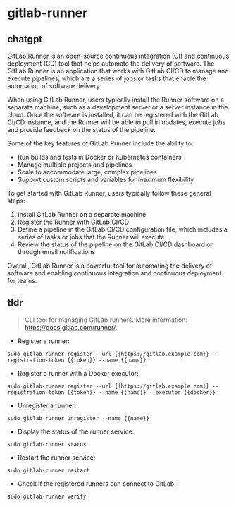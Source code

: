 # gitlab-runner 
## chatgpt 
GitLab Runner is an open-source continuous integration (CI) and continuous deployment (CD) tool that helps automate the delivery of software. The GitLab Runner is an application that works with GitLab CI/CD to manage and execute pipelines, which are a series of jobs or tasks that enable the automation of software delivery.

When using GitLab Runner, users typically install the Runner software on a separate machine, such as a development server or a server instance in the cloud. Once the software is installed, it can be registered with the GitLab CI/CD instance, and the Runner will be able to pull in updates, execute jobs and provide feedback on the status of the pipeline.

Some of the key features of GitLab Runner include the ability to:

- Run builds and tests in Docker or Kubernetes containers
- Manage multiple projects and pipelines
- Scale to accommodate large, complex pipelines
- Support custom scripts and variables for maximum flexibility

To get started with GitLab Runner, users typically follow these general steps:

1. Install GitLab Runner on a separate machine
2. Register the Runner with GitLab CI/CD
3. Define a pipeline in the GitLab CI/CD configuration file, which includes a series of tasks or jobs that the Runner will execute
4. Review the status of the pipeline on the GitLab CI/CD dashboard or through email notifications

Overall, GitLab Runner is a powerful tool for automating the delivery of software and enabling continuous integration and continuous deployment for teams. 

## tldr 
 
> CLI tool for managing GitLab runners.
> More information: <https://docs.gitlab.com/runner/>.

- Register a runner:

`sudo gitlab-runner register --url {{https://gitlab.example.com}} --registration-token {{token}} --name {{name}}`

- Register a runner with a Docker executor:

`sudo gitlab-runner register --url {{https://gitlab.example.com}} --registration-token {{token}} --name {{name}} --executor {{docker}}`

- Unregister a runner:

`sudo gitlab-runner unregister --name {{name}}`

- Display the status of the runner service:

`sudo gitlab-runner status`

- Restart the runner service:

`sudo gitlab-runner restart`

- Check if the registered runners can connect to GitLab:

`sudo gitlab-runner verify`
